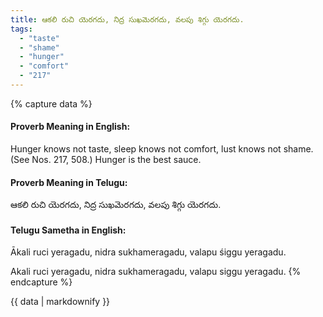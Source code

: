 ```yaml
---
title: ఆకలి రుచి యెరగదు, నిద్ర సుఖమెరగదు, వలపు శిగ్గు యెరగదు.
tags:
  - "taste"
  - "shame"
  - "hunger"
  - "comfort"
  - "217"
---
```


{% capture data %}
#### Proverb Meaning in English:
Hunger knows not taste, sleep knows not comfort, lust knows not shame.
(See Nos. 217, 508.)
Hunger is the best sauce.

#### Proverb Meaning in Telugu:
ఆకలి రుచి యెరగదు, నిద్ర సుఖమెరగదు, వలపు శిగ్గు యెరగదు.

#### Telugu Sametha in English:
Ākali ruci yeragadu, nidra sukhameragadu, valapu śiggu yeragadu.

Akali ruci yeragadu, nidra sukhameragadu, valapu siggu yeragadu.
{% endcapture %}

{{ data | markdownify }}

